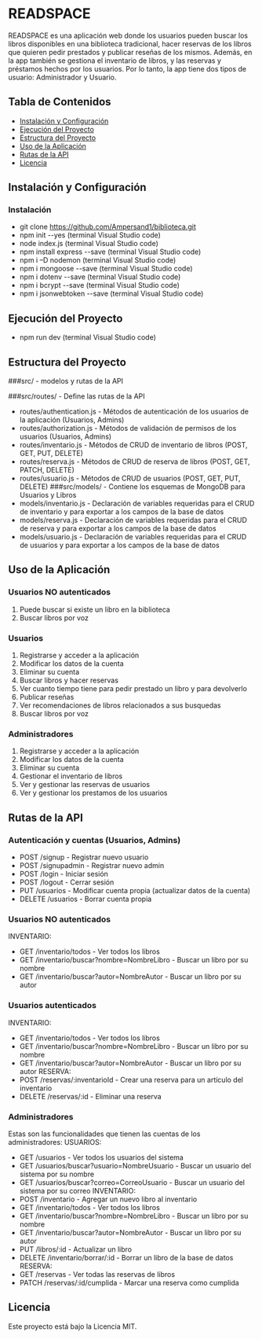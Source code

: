# READSPACE 

READSPACE es una aplicación web donde los usuarios pueden buscar los libros disponibles en una biblioteca tradicional, hacer reservas de los libros que quieren pedir prestados y publicar reseñas de los mismos. Además, en la app también se gestiona el inventario de libros, y las reservas y préstamos hechos por los usuarios. Por lo tanto, la app tiene dos tipos de usuario: Administrador y Usuario.

## Tabla de Contenidos

- [Instalación y Configuración](#instalación-y-configuración)
- [Ejecución del Proyecto](#ejecución-del-proyecto)
- [Estructura del Proyecto](#estructura-del-proyecto)
- [Uso de la Aplicación](#uso-de-la-aplicación)
- [Rutas de la API](#rutas-de-la-api)
- [Licencia](#licencia)

## Instalación y Configuración

### Instalación
- git clone https://github.com/Ampersand1/biblioteca.git
- npm init --yes (terminal Visual Studio code)
- node index.js (terminal Visual Studio code)
- npm install express --save (terminal Visual Studio code)
- npm i –D nodemon (terminal Visual Studio code)
- npm i mongoose --save (terminal Visual Studio code)
- npm i dotenv --save (terminal Visual Studio code)
- npm i bcrypt --save (terminal Visual Studio code)
- npm i jsonwebtoken --save (terminal Visual Studio code)

## Ejecución del Proyecto

- npm run dev (terminal Visual Studio code)

## Estructura del Proyecto

###src/ - modelos y rutas de la API

###src/routes/ - Define las rutas de la API
- routes/authentication.js - Métodos de autenticación de los usuarios de la aplicación (Usuarios, Admins)
- routes/authorization.js - Métodos de validación de permisos de los usuarios (Usuarios, Admins)
- routes/inventario.js - Métodos de CRUD de inventario de libros (POST, GET, PUT, DELETE)
- routes/reserva.js - Métodos de CRUD de reserva de libros (POST, GET, PATCH, DELETE)
- routes/usuario.js - Métodos de CRUD de usuarios (POST, GET, PUT, DELETE)
###src/models/ - Contiene los esquemas de MongoDB para Usuarios y Libros
- models/inventario.js - Declaración de variables requeridas para el CRUD de inventario y para exportar a los campos de la base de datos 
- models/reserva.js - Declaración de variables requeridas para el CRUD de reserva y para exportar a los campos de la base de datos 
- models/usuario.js - Declaración de variables requeridas para el CRUD de usuarios y para exportar a los campos de la base de datos 
  
## Uso de la Aplicación

### Usuarios NO autenticados
1. Puede buscar si existe un libro en la biblioteca
2. Buscar libros por voz
### Usuarios
1. Registrarse y acceder a la aplicación
2. Modificar los datos de la cuenta
3. Eliminar su cuenta
4. Buscar libros y hacer reservas
5. Ver cuanto tiempo tiene para pedir prestado un libro y para devolverlo
6. Publicar reseñas
7. Ver recomendaciones de libros relacionados a sus busquedas
8. Buscar libros por voz
### Administradores
1. Registrarse y acceder a la aplicación
2. Modificar los datos de la cuenta
3. Eliminar su cuenta
4. Gestionar el inventario de libros
5. Ver y gestionar las reservas de usuarios
6. Ver y gestionar los prestamos de los usuarios
   
## Rutas de la API

### Autenticación y cuentas (Usuarios, Admins)
- POST /signup - Registrar nuevo usuario
- POST /signupadmin - Registrar nuevo admin
- POST /login - Iniciar sesión
- POST /logout - Cerrar sesión
- PUT /usuarios - Modificar cuenta propia (actualizar datos de la cuenta)
- DELETE /usuarios - Borrar cuenta propia
### Usuarios NO autenticados
INVENTARIO:
- GET /inventario/todos - Ver todos los libros
- GET /inventario/buscar?nombre=NombreLibro - Buscar un libro por su nombre
- GET /inventario/buscar?autor=NombreAutor - Buscar un libro por su autor
### Usuarios autenticados
INVENTARIO:
- GET /inventario/todos - Ver todos los libros
- GET /inventario/buscar?nombre=NombreLibro - Buscar un libro por su nombre
- GET /inventario/buscar?autor=NombreAutor - Buscar un libro por su autor
RESERVA:
- POST /reservas/:inventarioId - Crear una reserva para un artículo del inventario
- DELETE /reservas/:id - Eliminar una reserva
### Administradores
Estas son las funcionalidades que tienen las cuentas de los administradores:
USUARIOS:
- GET /usuarios - Ver todos los usuarios del sistema
- GET /usuarios/buscar?usuario=NombreUsuario - Buscar un usuario del sistema por su nombre
- GET /usuarios/buscar?correo=CorreoUsuario - Buscar un usuario del sistema por su correo
INVENTARIO:
- POST /inventario - Agregar un nuevo libro al inventario
- GET /inventario/todos - Ver todos los libros
- GET /inventario/buscar?nombre=NombreLibro - Buscar un libro por su nombre
- GET /inventario/buscar?autor=NombreAutor - Buscar un libro por su autor
- PUT /libros/:id - Actualizar un libro
- DELETE /inventario/borrar/:id - Borrar un libro de la base de datos
RESERVA:
- GET /reservas - Ver todas las reservas de libros
- PATCH /reservas/:id/cumplida - Marcar una reserva como cumplida

## Licencia 

Este proyecto está bajo la Licencia MIT.


